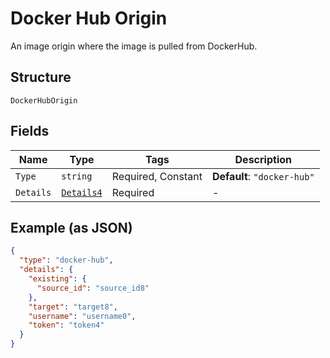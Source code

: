 
# Docker Hub Origin

An image origin where the image is pulled from DockerHub.

## Structure

`DockerHubOrigin`

## Fields

| Name | Type | Tags | Description |
|  --- | --- | --- | --- |
| `Type` | `string` | Required, Constant | **Default**: `"docker-hub"` |
| `Details` | [`Details4`](../../doc/models/details-4.md) | Required | - |

## Example (as JSON)

```json
{
  "type": "docker-hub",
  "details": {
    "existing": {
      "source_id": "source_id8"
    },
    "target": "target8",
    "username": "username0",
    "token": "token4"
  }
}
```

